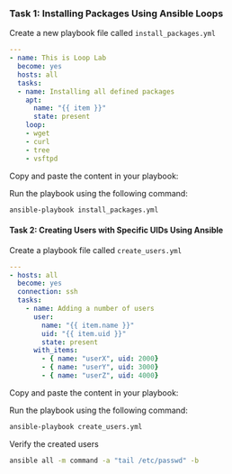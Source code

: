 
### Task 1: Installing Packages Using Ansible Loops
Create a new playbook file called `install_packages.yml`

```yaml
---
- name: This is Loop Lab
  become: yes
  hosts: all
  tasks:
  - name: Installing all defined packages
    apt: 
      name: "{{ item }}"
      state: present
    loop:
    - wget
    - curl
    - tree
    - vsftpd 
```
Copy and paste the content in your playbook:

Run the playbook using the following command:
```bash
ansible-playbook install_packages.yml
```
#### Task 2: Creating Users with Specific UIDs Using Ansible
Create a playbook file called `create_users.yml`
```yaml
---
- hosts: all
  become: yes
  connection: ssh
  tasks:
    - name: Adding a number of users
      user:
        name: "{{ item.name }}"
        uid: "{{ item.uid }}"
        state: present
      with_items:
        - { name: "userX", uid: 2000}
        - { name: "userY", uid: 3000}
        - { name: "userZ", uid: 4000}
```
Copy and paste the content in your playbook:

Run the playbook using the following command:
```bash
ansible-playbook create_users.yml
```
Verify the created users 
```bash
ansible all -m command -a "tail /etc/passwd" -b
```
